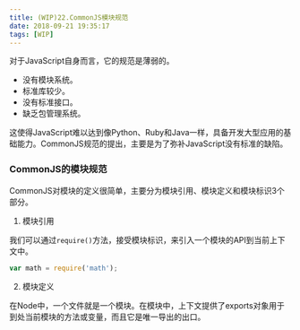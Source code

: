 ```yaml
---
title: (WIP)22.CommonJS模块规范
date: 2018-09-21 19:35:17
tags: [WIP]
---
```

对于JavaScript自身而言，它的规范是薄弱的。

- 没有模块系统。
- 标准库较少。
- 没有标准接口。
- 缺乏包管理系统。

这使得JavaScript难以达到像Python、Ruby和Java一样，具备开发大型应用的基础能力。CommonJS规范的提出，主要是为了弥补JavaScript没有标准的缺陷。

### CommonJS的模块规范

CommonJS对模块的定义很简单，主要分为模块引用、模块定义和模块标识3个部分。

1. 模块引用

我们可以通过`require()`方法，接受模块标识，来引入一个模块的API到当前上下文中。
```js
var math = require('math');
```

2. 模块定义

在Node中，一个文件就是一个模块。在模块中，上下文提供了exports对象用于到处当前模块的方法或变量，而且它是唯一导出的出口。
    